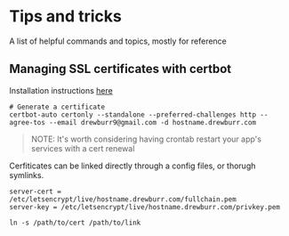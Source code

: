 # Tips and tricks

A list of helpful commands and topics, mostly for reference

## Managing SSL certificates with certbot

Installation instructions [here](https://certbot.eff.org/lets-encrypt/centosrhel8-other)

```shell
# Generate a certificate
certbot-auto certonly --standalone --preferred-challenges http --agree-tos --email drewburr9@gmail.com -d hostname.drewburr.com
```

> NOTE: It's worth considering having crontab restart your app's services with a cert renewal

Cerfiticates can be linked directly through a config files, or thorugh symlinks.

```text
server-cert = /etc/letsencrypt/live/hostname.drewburr.com/fullchain.pem
server-key = /etc/letsencrypt/live/hostname.drewburr.com/privkey.pem
```

```shell
ln -s /path/to/cert /path/to/link
```
